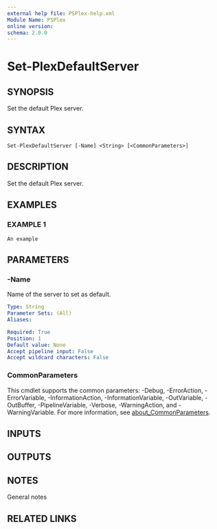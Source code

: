 ```yaml
---
external help file: PSPlex-help.xml
Module Name: PSPlex
online version:
schema: 2.0.0
---
```


# Set-PlexDefaultServer

## SYNOPSIS
Set the default Plex server.

## SYNTAX

```
Set-PlexDefaultServer [-Name] <String> [<CommonParameters>]
```

## DESCRIPTION
Set the default Plex server.

## EXAMPLES

### EXAMPLE 1
```
An example
```

## PARAMETERS

### -Name
Name of the server to set as default.

```yaml
Type: String
Parameter Sets: (All)
Aliases:

Required: True
Position: 1
Default value: None
Accept pipeline input: False
Accept wildcard characters: False
```

### CommonParameters
This cmdlet supports the common parameters: -Debug, -ErrorAction, -ErrorVariable, -InformationAction, -InformationVariable, -OutVariable, -OutBuffer, -PipelineVariable, -Verbose, -WarningAction, and -WarningVariable. For more information, see [about_CommonParameters](http://go.microsoft.com/fwlink/?LinkID=113216).

## INPUTS

## OUTPUTS

## NOTES
General notes

## RELATED LINKS
